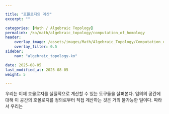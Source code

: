 ```yaml
---

title: "호몰로지의 계산"
excerpt: ""

categories: [Math / Algebraic Topology]
permalink: /ko/math/algebraic_topology/computation_of_homology
header:
    overlay_image: /assets/images/Math/Algebraic_Topology/Computation_of_homology.png
    overlay_filter: 0.5
sidebar: 
    nav: "algebraic_topology-ko"

date: 2025-08-05
last_modified_at: 2025-08-05
weight: 5

---
```


우리는 이제 호몰로지를 실질적으로 계산할 수 있는 도구들을 살펴본다. 임의의 공간에 대해 이 공간의 호몰로지를 정의로부터 직접 계산하는 것은 거의 불가능한 일이다. 따라서 우리는 